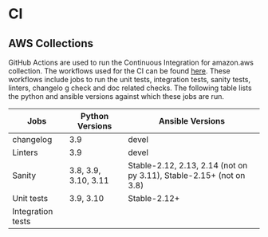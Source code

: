 # CI

## AWS Collections

GitHub Actions are used to run the Continuous Integration for amazon.aws collection. The workflows used for the CI can be found [here](https://github.com/ansible-collections/amazon.aws/tree/main/.github/workflows). These workflows include jobs to run the unit tests, integration tests, sanity tests, linters, changelo
g check and doc related checks. The following table lists the python and ansible versions against which these jobs are run.

| Jobs | Python Versions | Ansible Versions |
| ------ | ------ | -----------|
| changelog | 3.9 | devel |
| Linters | 3.9 | devel |
| Sanity | 3.8, 3.9, 3.10, 3.11 | Stable-2.12, 2.13, 2.14 (not on py 3.11), Stable-2.15+ (not on 3.8) |
| Unit tests | 3.9, 3.10 | Stable-2.12+ |
| Integration tests |<TBA> | <TBA> |
